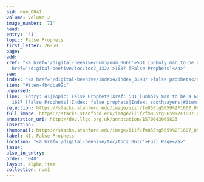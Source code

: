 ```yaml
---
pid: num_0041
volume: Volume 2
image_number: '71'
head: 
entry: '41'
topic: False Prophets
first_letter: 26-50
page: 
add: 
xref: "<a href='/digital-beehive/num3/num_0666'>531 [unholy man to be a Gospel-minister]</a>|<a
  href='/digital-beehive/toc/toc2_332/'>1687 [False Prophets]</a>"
see: 
index: "<a href='/digital-beehive/index4/index_3198/'>false prophets</a>|<a href='/digital-beehive/index4/index_3798/'>soothsayers</a>"
item: "#item-4b4dca92c"
unparsed: 
line: 'Entry: 41|Topic: False Prophets|Xref: 531 [unholy man to be a Gospel-minister]|Xref:
  1687 [False Prophets]|Index: false prophets|Index: soothsayers|#item-4b4dca92c'
selection: https://stacks.stanford.edu/image/iiif/fm855tg5659%2F1607_0538/253,221,3124,859/full/0/default.jpg
full_image: https://stacks.stanford.edu/image/iiif/fm855tg5659%2F1607_0538/full/full/0/default.jpg
annotation_uri: http://dev.llgc.org.uk/annotation/1570043965823
insertion: 
thumbnail: https://stacks.stanford.edu/image/iiif/fm855tg5659%2F1607_0538/253,221,600,180/250,/0/default.jpg
label: 41. False Prophets
location: "<a href='/digital-beehive/toc/toc2_061/'>Full Page</a>"
issue: 
also_in_entry: 
order: '040'
layout: alpha_item
collection: num1
---
```


